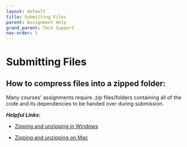 ```yaml
---
layout: default
title: Submitting Files
parent: Assignment Help
grand_parent: Tech Support
nav-order: 1
---
```


# Submitting Files



## How to compress files into a zipped folder:

Many courses' assignments require .zip files/folders containing all of the code and its dependencies to be handed over during submission.

***Helpful Links:***

- [Zipping and unzipping in Windows](https://support.microsoft.com/en-us/windows/zip-and-unzip-files-8d28fa72-f2f9-712f-67df-f80cf89fd4e5#:~:text=Locate%20the%20file%20or%20folder,created%20in%20the%20same%20location.)

- [Zipping and unzipping on Mac](https://support.apple.com/en-ca/guide/mac-help/mchlp2528/mac#:~:text=Compress%20a%20file%20or%20folder,zip%20extension.)
